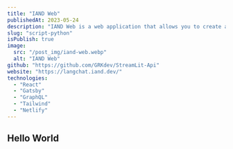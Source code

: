 ```yaml
---
title: "IAND Web"
publishedAt: 2023-05-24
description: "IAND Web is a web application that allows you to create and manage your own chatbot. It is a tool that allows you to create your own chatbot without the need for programming knowledge."
slug: "script-python"
isPublish: true
image: 
  src: "/post_img/iand-web.webp"
  alt: "IAND Web"
github: "https://github.com/GRKdev/StreamLit-Api"
website: "https://langchat.iand.dev/"
technologies:
  - "React"
  - "Gatsby"
  - "GraphQL"
  - "Tailwind"
  - "Netlify"
---
```


## Hello World
